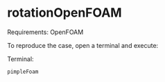 # rotationOpenFOAM

Requirements:
OpenFOAM

To reproduce the case, open a terminal and execute:

Terminal:
```
pimpleFoam
```
